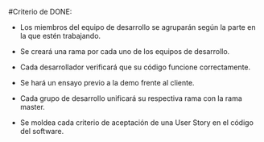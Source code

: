 #Criterio de DONE:

* Los miembros del equipo de desarrollo se agruparán según la parte en la que estén trabajando. 
 
* Se creará una rama por cada uno de los equipos de desarrollo.

* Cada desarrollador verificará que su código funcione correctamente.

* Se hará un ensayo previo a la demo frente al cliente.

* Cada grupo de desarrollo unificará su respectiva rama con la rama master.

* Se moldea cada criterio de aceptación de una User Story en el código del software.

